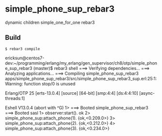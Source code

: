 simple_phone_sup_rebar3
=====

dynamic children simple_one_for_one rebar3

Build
-----

    $ rebar3 compile
ericksun@centos7-dev:~/programming/erlang/my_erlang/gen_supervisor/ch8/otp/simple_phone_sup_rebar3 (master)$ rebar3 shell
===> Verifying dependencies...
===> Analyzing applications...
===> Compiling simple_phone_sup_rebar3
apps/simple_phone_sup_rebar3/src/simple_phone_sup_rebar3_sup.erl:25:1: Warning: function stop/0 is unused

Erlang/OTP 25 [erts-13.0.4] [source] [64-bit] [smp:4:4] [ds:4:4:10] [async-threads:1]

Eshell V13.0.4  (abort with ^G)
1> ===> Booted simple_phone_sup_rebar3
===> Booted sasl
1> observer:start().
ok
2> simple_phone_sup:attach_phone(1).
{ok,<0.209.0>}
3> simple_phone_sup:attach_phone(2).
{ok,<0.212.0>}
4> simple_phone_sup:attach_phone(3).
{ok,<0.234.0>}

